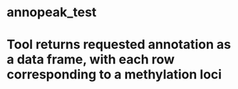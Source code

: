 # annopeak_test
# Tool returns requested annotation as a data frame, with each row corresponding to a methylation loci
